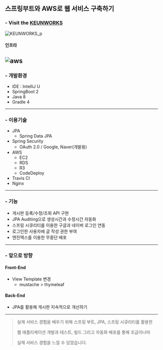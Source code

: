 ## 스프링부트와 AWS로 웹 서비스 구축하기

### - Visit the [KEUNWORKS](http://ec2-3-12-184-105.us-east-2.compute.amazonaws.com) 
![KEUNWORKS_p](https://user-images.githubusercontent.com/44364909/76151552-78ead300-60f9-11ea-8c1d-32b008e78d2b.png)

#### 인프라 
![aws](https://user-images.githubusercontent.com/44364909/76151485-d9c5db80-60f8-11ea-9156-6871baa6f82b.png)
---
### - 개발환경
* IDE : IntelliJ U
* SpringBoot 2
* Java 8
* Gradle 4

---  
### - 이용기술

* JPA
    * Spring Data JPA
* Spring Security
    * OAuth 2.0 / Google, Naver(개발용)
 * AWS
   * EC2
   * RDS
   * R3
   * CodeDeploy
 * Travis CI
 * Nginx
---
### - 기능
* 게시판 등록/수정/조회 API 구현
* JPA Auditing으로 생성시간과 수정시간 자동화
* 스프링 시큐리티를 이용한 구글과 네이버 로그인 연동
* 로그인한 사용자에 글 작성 권한 부여
* 엔진엑스를 이용한 무중단 배포
 
---

### - 앞으로 방향
#### Front-End
* View Template 변경
   * mustache > thymeleaf 
   

#### Back-End
* JPA를 활용해 게시판 지속적으로 개선하기

---


> 
> 실제 서비스 경험을 배우기 위해 스프링 부트, JPA, 스프링 시큐리티를 활용한
>
> 웹 애플리케이션 개발과 테스트, 빌드 그리고 자동화 배포를 통해 조금이나마
> 
> 실제 서비스 경험을 느낄 수 있었습니다.
> 
>
>
